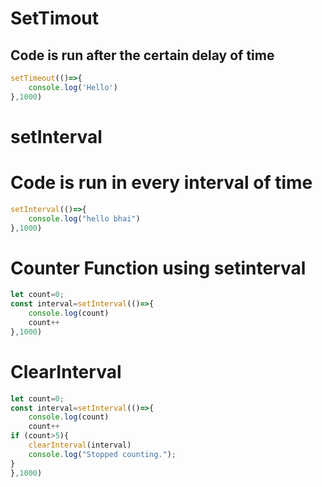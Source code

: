 # SetTimout
## Code is run after the certain delay of time
```jsx
setTimeout(()=>{
    console.log('Hello')
},1000)
```
# setInterval
# Code is run in every interval of time
```jsx
setInterval(()=>{
    console.log("hello bhai")
},1000)

```
# Counter Function using setinterval
```jsx
let count=0;
const interval=setInterval(()=>{
    console.log(count)
    count++
},1000)
```
# ClearInterval
```jsx
let count=0;
const interval=setInterval(()=>{
    console.log(count)
    count++
if (count>5){
    clearInterval(interval)
    console.log("Stopped counting.");
}
},1000)
```
